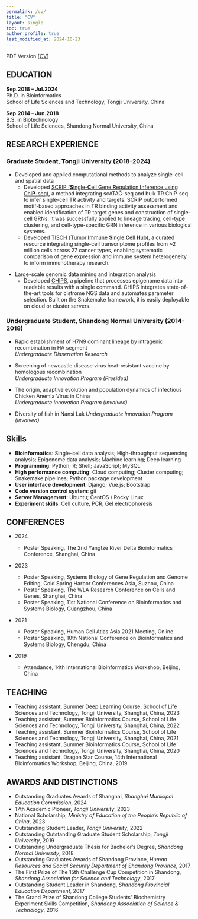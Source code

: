 ```yaml
---
permalink: /cv/
title: "CV"
layout: single
toc: true
author_profile: true
last_modified_at: 2024-10-23
---
```


PDF Version [[CV](/assets/pdf/cv/CV_XinDong_online.pdf)]

## EDUCATION

**Sep.2018 – Jul.2024**  
Ph.D. in Bioinformatics  
School of Life Sciences and Technology, Tongji University, China  
<!-- **Advisors:** Dr. Chenfei Wang & Dr. Xiaole Shirley Liu  -->

**Sep.2014 – Jun.2018**  
B.S. in Biotechnology  
School of Life Sciences, Shandong Normal University, China  

## RESEARCH EXPERIENCE

### Graduate Student, Tongji University (2018-2024)

- Developed and applied computational methods to analyze single-cell and spatial data  
  - Developed [SCRIP (**S**ingle-**C**ell Gene **R**egulation **I**nference using ChI**P**-seq)](https://github.com/wanglabtongji/SCRIP), a method integrating scATAC-seq and bulk TR ChIP-seq to infer single-cell TR activity and targets. SCRIP outperformed motif-based approaches in TR binding activity assessment and enabled identification of TR target genes and construction of single-cell GRNs. It was successfully applied to lineage tracing, cell-type clustering, and cell-type-specific GRN inference in various biological systems.
  - Developed [TISCH (**T**umor **I**mmune **S**ingle **C**ell **H**ub)](http://tisch.comp-genomics.org), a curated resource integrating single-cell transcriptome profiles from ~2 million cells across 27 cancer types, enabling systematic comparison of gene expression and immune system heterogeneity to inform immunotherapy research.
<!-- **Advisors:** Dr. Chenfei Wang & Dr. Xiaole Shirley Liu  -->  

- Large-scale genomic data mining and integration analysis  
  - Developed [CHIPS](https://github.com/liulab-dfci/CHIPS), a pipeline that processes epigenome data into readable results with a single command. CHIPS integrates state-of-the-art tools for cistrome NGS data and automates parameter selection. Built on the Snakemake framework, it is easily deployable on cloud or cluster servers.  
<!-- **Advisor:** Dr. Xiaole Shirley Liu & Dr. Clifford Meyer  -->  

### Undergraduate Student, Shandong Normal University (2014-2018)

- Rapid establishment of H7N9 dominant lineage by intragenic recombination in HA segment  
*Undergraduate Dissertation Research*  

- Screening of newcastle disease virus heat-resistant vaccine by homologous recombination  
*Undergraduate Innovation Program (Presided)*  

- The origin, adaptive evolution and population dynamics of infectious Chicken Anemia Virus in China  
*Undergraduate Innovation Program (Involved)*  

- Diversity of fish in Nansi Lak
*Undergraduate Innovation Program (Involved)*  

## Skills

- **Bioinformatics**: Single-cell data analysis; High-throughput sequencing analysis; Epigenome data analysis; Machine learning; Deep learning  
- **Programming**: Python; R; Shell; JavaScript; MySQL  
- **High performance computing**: Cloud computing; Cluster computing; Snakemake pipelines; Python package development  
- **User interface development**: Django; Vue.js; Bootstrap  
- **Code version control system**: git  
- **Server Management**: Ubuntu; CentOS / Rocky Linux  
- **Experiment skills**: Cell culture, PCR, Gel electrophoresis  

## CONFERENCES

- 2024
  - Poster Speaking, The 2nd Yangtze River Delta Bioinformatics Conference, Shanghai, China

- 2023
  - Poster Speaking, Systems Biology of Gene Regulation and Genome Editing, Cold Spring Harbor Conferences Asia, Suzhou, China  
  - Poster Speaking, The WLA Research Conference on Cells and Genes, Shanghai, China
  - Poster Speaking, 11st National Conference on Bioinformatics and Systems Biology, Guangzhou, China

- 2021
  - Poster Speaking, Human Cell Atlas Asia 2021 Meeting, Online  
  - Poster Speaking, 10th National Conference on Bioinformatics and Systems Biology, Chengdu, China

- 2019  
  - Attendance, 14th International Bioinformatics Workshop, Beijing, China

## TEACHING

- Teaching assistant, Summer Deep Learning Course, School of Life Sciences and Technology, Tongji University, Shanghai, China, 2023  
- Teaching assistant, Summer Bioinformatics Course, School of Life Sciences and Technology, Tongji University, Shanghai, China, 2022  
- Teaching assistant, Summer Bioinformatics Course, School of Life Sciences and Technology, Tongji University, Shanghai, China, 2021
- Teaching assistant, Summer Bioinformatics Course, School of Life Sciences and Technology, Tongji University, Shanghai, China, 2020
- Teaching assistant, Dragon Star Course, 14th International Bioinformatics Workshop, Beijing, China, 2019

## AWARDS AND DISTINCTIONS

- Outstanding Graduates Awards of Shanghai, *Shanghai Municipal Education Commission*, 2024
- 17th Academic Pioneer, *Tongji University*, 2023
- National Scholarship, *Ministry of Education of the People’s Republic of China*, 2023
- Outstanding Student Leader, *Tongji University*, 2022
- Outstanding Outstanding Graduate Student Scholarship, *Tongji University*, 2019
- Outstanding Undergraduate Thesis for Bachelor’s Degree, *Shandong Normal University*, 2018
- Outstanding Graduates Awards of Shandong Province, *Human Resources and Social Security Department of Shandong Province*, 2017
- The First Prize of The 15th Challenge Cup Competition in Shandong, *Shandong Association for Science and Technology*, 2017
- Outstanding Student Leader in Shandong, *Shandong Provincial Education Department*, 2017
- The Grand Prize of Shandong College Students' Biochemistry Experiment Skills Competition, *Shandong Association of Science & Technology*, 2016
